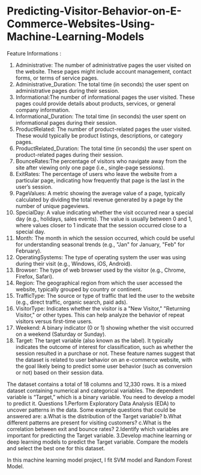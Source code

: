 # Predicting-Visitor-Behavior-on-E-Commerce-Websites-Using-Machine-Learning-Models

Feature Informations :
1.	Administrative: The number of administrative pages the user visited on the website. These pages might include account management, contact forms, or terms of service pages.
2.	Administrative_Duration: The total time (in seconds) the user spent on administrative pages during their session.
3.	Informational:The number of informational pages the user visited. These pages could provide details about products, services, or general company information.
4.	Informational_Duration: The total time (in seconds) the user spent on informational pages during their session.
5.	ProductRelated: The number of product-related pages the user visited. These would typically be product listings, descriptions, or category pages.
6.	ProductRelated_Duration: The total time (in seconds) the user spent on product-related pages during their session.
7.	BounceRates:The percentage of visitors who navigate away from the site after viewing only one page (i.e., single-page sessions).
8.	ExitRates: The percentage of users who leave the website from a particular page, indicating how frequently that page is the last in the user’s session.
9.	PageValues: A metric showing the average value of a page, typically calculated by dividing the total revenue generated by a page by the number of unique pageviews.
10.	SpecialDay: A value indicating whether the visit occurred near a special day (e.g., holidays, sales events). The value is usually between 0 and 1, where values closer to 1 indicate that the session occurred close to a special day.
11.	Month: The month in which the session occurred, which could be useful for understanding seasonal trends (e.g., "Jan" for January, "Feb" for February).
12.	OperatingSystems: The type of operating system the user was using during their visit (e.g., Windows, iOS, Android).
13.	Browser: The type of web browser used by the visitor (e.g., Chrome, Firefox, Safari).
14.	Region: The geographical region from which the user accessed the website, typically grouped by country or continent.
15.	TrafficType: The source or type of traffic that led the user to the website (e.g., direct traffic, organic search, paid ads).
16.	VisitorType: Indicates whether the visitor is a "New Visitor," "Returning Visitor," or other types. This can help analyze the behavior of repeat visitors versus first-time users.
17.	Weekend: A binary indicator (0 or 1) showing whether the visit occurred on a weekend (Saturday or Sunday).
18.	Target:
The target variable (also known as the label). It typically indicates the outcome of interest for classification, such as whether the session resulted in a purchase or not.
These feature names suggest that the dataset is related to user behavior on an e-commerce website, with the goal likely being to predict some user behavior (such as conversion or not) based on their session data.





The dataset contains a total of 18 columns and 12,330 rows. It is a mixed dataset containing numerical and categorical variables. The dependent variable is “Target,” which is a binary variable. You need to develop a model to predict it.
Questions
1.Perform Exploratory Data Analysis (EDA) to uncover patterns in the data. Some example questions that could be answered are:
   a.What is the distribution of the Target variable?
   b.What different patterns are present for visiting customers?
   c.What is the correlation between exit and bounce rates? 
2.Identify which variables are important for predicting the Target variable.
3.Develop machine learning or deep learning models to predict the Target variable. Compare the models and select the best one for this dataset.


In this machine learning model project, I fit SVM model and Random Forest Model.
